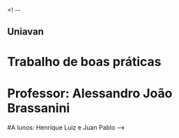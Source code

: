 <! --
## Uniavan
# Trabalho de boas práticas
# Professor: Alessandro João Brassanini
#A lunos: Henrique Luiz e Juan Pablo 
-->
